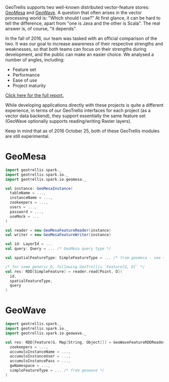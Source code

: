 GeoTrellis supports two well-known distributed vector-feature stores:
[GeoMesa](http://www.geomesa.org/) and
[GeoWave](https://github.com/ngageoint/geowave). A question that often
arises in the vector processing world is: "Which should I use?" At first
glance, it can be hard to tell the difference, apart from "one is Java and
the other is Scala". The real answer is, of course, "it depends".

In the fall of 2016, our team was tasked with an official comparison of the
two. It was our goal to increase awareness of their respective strengths and
weaknesses, so that both teams can focus on their strengths during
development, and the public can make an easier choice. We analysed a
number of angles, including:

- Feature set
- Performance
- Ease of use
- Project maturity

[Click here for the full report.](#)

While developing applications directly with these projects is quite a
different experience, in terms of our GeoTrellis interfaces for each project
(as a vector data backend), they support essentially the same feature set
(GeoWave optionally supports reading/writing Raster layers).

Keep in mind that as of 2016 October 25, both of these GeoTrellis modules
are still experimental.

GeoMesa
=======

```scala
import geotrellis.spark._
import geotrellis.spark.io._
import geotrellis.spark.io.geomesa._

val instance: GeoMesaInstance(
  tableName = ...,
  instanceName = ...,
  zookeepers = ...,
  users = ...,
  password = ...,
  useMock = ...
)

val reader = new GeoMesaFeatureReader(instance)
val writer = new GeoMesaFeatureWriter(instance)

val id: LayerId = ...
val query: Query = ... /* GeoMesa query type */

val spatialFeatureType: SimpleFeatureType = ... /* from geomesa - see their docs */

/* for some generic D, following GeoTrellis `Feature[G, D]` */
val res: RDD[SimpleFeature] = reader.read[Point, D](
  id,
  spatialFeatureType,
  query
)
```

GeoWave
=======

```scala
import geotrellis.spark._
import geotrellis.spark.io._
import geotrellis.spark.io.geowave._

val res: RDD[Feature[G, Map[String, Object]]] = GeoWaveFeatureRDDReader.read(
  zookeepers = ...,
  accumuloInstanceName = ...,
  accumuloInstanceUser = ...,
  accumuloInstancePass = ...,
  gwNamespace = ...,
  simpleFeatureType = ... /* from geowave */
)
```
